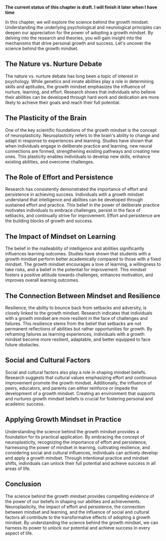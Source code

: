 **The current status of this chapter is draft. I will finish it later when I have time**

In this chapter, we will explore the science behind the growth mindset. Understanding the underlying psychological and neurological principles can deepen our appreciation for the power of adopting a growth mindset. By delving into the research and theories, you will gain insight into the mechanisms that drive personal growth and success. Let's uncover the science behind the growth mindset.

The Nature vs. Nurture Debate
-----------------------------

The nature vs. nurture debate has long been a topic of interest in psychology. While genetics and innate abilities play a role in determining skills and aptitudes, the growth mindset emphasizes the influence of nurture, learning, and effort. Research shows that individuals who believe their abilities can be developed through hard work and dedication are more likely to achieve their goals and reach their full potential.

The Plasticity of the Brain
---------------------------

One of the key scientific foundations of the growth mindset is the concept of neuroplasticity. Neuroplasticity refers to the brain's ability to change and adapt in response to experiences and learning. Studies have shown that when individuals engage in deliberate practice and learning, new neural connections are formed, strengthening existing pathways and creating new ones. This plasticity enables individuals to develop new skills, enhance existing abilities, and overcome challenges.

The Role of Effort and Persistence
----------------------------------

Research has consistently demonstrated the importance of effort and persistence in achieving success. Individuals with a growth mindset understand that intelligence and abilities can be developed through sustained effort and practice. This belief in the power of deliberate practice motivates individuals to embrace challenges, persist in the face of setbacks, and continually strive for improvement. Effort and persistence are the building blocks of growth and success.

The Impact of Mindset on Learning
---------------------------------

The belief in the malleability of intelligence and abilities significantly influences learning outcomes. Studies have shown that students with a growth mindset perform better academically compared to those with a fixed mindset. The growth mindset encourages a love of learning, a willingness to take risks, and a belief in the potential for improvement. This mindset fosters a positive attitude towards challenges, enhances motivation, and improves overall learning outcomes.

The Connection Between Mindset and Resilience
---------------------------------------------

Resilience, the ability to bounce back from setbacks and adversity, is closely linked to the growth mindset. Research indicates that individuals with a growth mindset are more resilient in the face of challenges and failures. This resilience stems from the belief that setbacks are not permanent reflections of abilities but rather opportunities for growth. By reframing failures as learning experiences, individuals with a growth mindset become more resilient, adaptable, and better equipped to face future obstacles.

Social and Cultural Factors
---------------------------

Social and cultural factors also play a role in shaping mindset beliefs. Research suggests that cultural values emphasizing effort and continuous improvement promote the growth mindset. Additionally, the influence of peers, educators, and parents can either reinforce or impede the development of a growth mindset. Creating an environment that supports and nurtures growth mindset beliefs is crucial for fostering personal and academic success.

Applying Growth Mindset in Practice
-----------------------------------

Understanding the science behind the growth mindset provides a foundation for its practical application. By embracing the concept of neuroplasticity, recognizing the importance of effort and persistence, harnessing the power of mindset in learning, cultivating resilience, and considering social and cultural influences, individuals can actively develop and apply a growth mindset. Through intentional practice and mindset shifts, individuals can unlock their full potential and achieve success in all areas of life.

Conclusion
----------

The science behind the growth mindset provides compelling evidence of the power of our beliefs in shaping our abilities and achievements. Neuroplasticity, the impact of effort and persistence, the connection between mindset and learning, and the influence of social and cultural factors all contribute to the transformative effects of adopting a growth mindset. By understanding the science behind the growth mindset, we can harness its power to unlock our potential and achieve success in every aspect of life.

